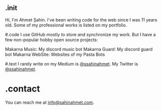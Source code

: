 ## .init
Hi, I'm Ahmet Şahin. I've been writing code for the web since I was 11 years old.
Some of my professional works is listed on my portfolio.

#.code
I use GitHub mostly to store and synchronize my work.
But I have a few non-popular hobby open source projects:

Makarna Music: My discord music bot
Makarna Guard: My discord guard bot
Makarna WebSite: Websites of my Pasta Bots

#.text
I rarely write on my Medium is <a href="https://medium.com/@ssahinahmet">@ssahinahmet</a>.
My Twitter is <a href="https://twitter.com/ssahinahmet">@ssahinahmet</a>.

# .contact
You can reach me at <a href="mailto:info@sahinahmet.com">info@sahinahmet.com</a>.
